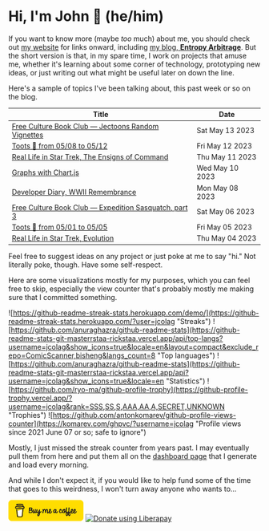 # Hi, I'm John 👋 (he/him)

If you want to know more (maybe *too* much) about me, you should check out [my website](https://john.colagioia.net/) for links onward, including [my blog, **Entropy Arbitrage**](https://john.colagioia.net/blog).  But the short version is that, in my spare time, I work on projects that amuse me, whether it's learning about some corner of technology, prototyping new ideas, or just writing out what might be useful later on down the line.

Here's a sample of topics I've been talking about, this past week or so on the blog.

|Title|Date|
|-----|-------|
|[Free Culture Book Club — Jectoons Random Vignettes](https://john.colagioia.net/blog/2023/05/13/vignettes.html)|Sat May 13 2023|
|[Toots 🐘 from 05/08 to 05/12](https://john.colagioia.net/blog/2023/05/12/week.html)|Fri May 12 2023|
|[Real Life in Star Trek, The Ensigns of Command](https://john.colagioia.net/blog/2023/05/11/ensigns-command.html)|Thu May 11 2023|
|[Graphs with Chart.js](https://john.colagioia.net/blog/2023/05/10/chart-js.html)|Wed May 10 2023|
|[Developer Diary, WWII Remembrance](https://john.colagioia.net/blog/2023/05/08/remembrance.html)|Mon May 08 2023|
|[Free Culture Book Club — Expedition Sasquatch, part 3](https://john.colagioia.net/blog/2023/05/06/sasquatch-3.html)|Sat May 06 2023|
|[Toots 🐘 from 05/01 to 05/05](https://john.colagioia.net/blog/2023/05/05/week.html)|Fri May 05 2023|
|[Real Life in Star Trek, Evolution](https://john.colagioia.net/blog/2023/05/04/evolution.html)|Thu May 04 2023|

Feel free to suggest ideas on any project or just poke at me to say "hi." Not literally poke, though. Have some self-respect.

Here are some visualizations mostly for my purposes, which you can feel free to skip, especially the view counter that's probably mostly me making sure that I committed something.

![https://github-readme-streak-stats.herokuapp.com/demo/](https://github-readme-streak-stats.herokuapp.com/?user=jcolag "Streaks")
![https://github.com/anuraghazra/github-readme-stats](https://github-readme-stats-git-masterrstaa-rickstaa.vercel.app/api/top-langs?username=jcolag&show_icons=true&locale=en&layout=compact&exclude_repo=ComicScanner,bisheng&langs_count=8 "Top languages")
![https://github.com/anuraghazra/github-readme-stats](https://github-readme-stats-git-masterrstaa-rickstaa.vercel.app/api?username=jcolag&show_icons=true&locale=en "Statistics")
![https://github.com/ryo-ma/github-profile-trophy](https://github-profile-trophy.vercel.app/?username=jcolag&rank=SSS,SS,S,AAA,AA,A,SECRET,UNKNOWN "Trophies")
![https://github.com/antonkomarev/github-profile-views-counter](https://komarev.com/ghpvc/?username=jcolag "Profile views since 2021 June 07 or so; safe to ignore")

Mostly, I just missed the streak counter from years past.  I may eventually pull them from here and put them all on the [dashboard page](https://github.com/jcolag/dash) that I generate and load every morning.

And while I don't expect it, if you would like to help fund some of the time that goes to this weirdness, I won't turn away anyone who wants to...

[<img src="images/default-yellow.png" alt="Buy Me a Coffee" width="150px"/>](https://www.buymeacoffee.com/jcolag)
<a href="https://liberapay.com/jcolag/donate"><img alt="Donate using Liberapay" src="https://liberapay.com/assets/widgets/donate.svg"></a>
